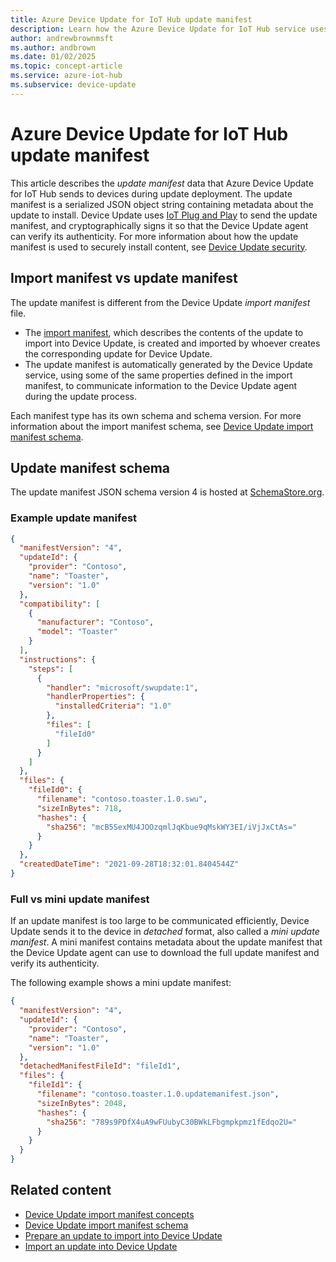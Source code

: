 ```yaml
---
title: Azure Device Update for IoT Hub update manifest
description: Learn how the Azure Device Update for IoT Hub service uses the update manifest to send properties to devices during updates.
author: andrewbrownmsft
ms.author: andbrown
ms.date: 01/02/2025
ms.topic: concept-article
ms.service: azure-iot-hub
ms.subservice: device-update
---
```



# Azure Device Update for IoT Hub update manifest

This article describes the *update manifest* data that Azure Device Update for IoT Hub sends to devices during update deployment. The update manifest is a serialized JSON object string containing metadata about the update to install. Device Update uses [IoT Plug and Play](device-update-plug-and-play.md) to send the update manifest, and cryptographically signs it so that the Device Update agent can verify its authenticity. For more information about how the update manifest is used to securely install content, see [Device Update security](./device-update-security.md).

## Import manifest vs update manifest

The update manifest is different from the Device Update *import manifest* file.

- The [import manifest](import-concepts.md), which describes the contents of the update to import into Device Update, is created and imported by whoever creates the corresponding update for Device Update.
- The update manifest is automatically generated by the Device Update service, using some of the same properties defined in the import manifest, to communicate information to the Device Update agent during the update process.

Each manifest type has its own schema and schema version. For more information about the import manifest schema, see [Device Update import manifest schema](import-schema.md).

## Update manifest schema

The update manifest JSON schema version 4 is hosted at [SchemaStore.org](https://json.schemastore.org/azure-deviceupdate-update-manifest-4.json).

### Example update manifest

```JSON
{
  "manifestVersion": "4",
  "updateId": {
    "provider": "Contoso",
    "name": "Toaster",
    "version": "1.0"
  },
  "compatibility": [
    {
      "manufacturer": "Contoso",
      "model": "Toaster"
    }
  ],
  "instructions": {
    "steps": [
      {
        "handler": "microsoft/swupdate:1",
        "handlerProperties": {
          "installedCriteria": "1.0"
        },
        "files": [
          "fileId0"
        ]
      }
    ]
  },
  "files": {
    "fileId0": {
      "filename": "contoso.toaster.1.0.swu",
      "sizeInBytes": 718,
      "hashes": {
        "sha256": "mcB5SexMU4JOOzqmlJqKbue9qMskWY3EI/iVjJxCtAs="
      }
    }
  },
  "createdDateTime": "2021-09-28T18:32:01.8404544Z"
}
```

### Full vs mini update manifest

If an update manifest is too large to be communicated efficiently, Device Update sends it to the device in *detached* format, also called a *mini update manifest*. A mini manifest contains metadata about the update manifest that the Device Update agent can use to download the full update manifest and verify its authenticity.

The following example shows a mini update manifest:

```json
{
  "manifestVersion": "4",
  "updateId": {
    "provider": "Contoso",
    "name": "Toaster",
    "version": "1.0"
  },
  "detachedManifestFileId": "fileId1",
  "files": {
    "fileId1": {
      "filename": "contoso.toaster.1.0.updatemanifest.json",
      "sizeInBytes": 2048,
      "hashes": {
        "sha256": "789s9PDfX4uA9wFUubyC30BWkLFbgmpkpmz1fEdqo2U="
      }
    }
  }
}
```
## Related content
- [Device Update import manifest concepts](import-concepts.md)
- [Device Update import manifest schema](import-schema.md)
- [Prepare an update to import into Device Update](create-update.md)
- [Import an update into Device Update](import-update.md)
